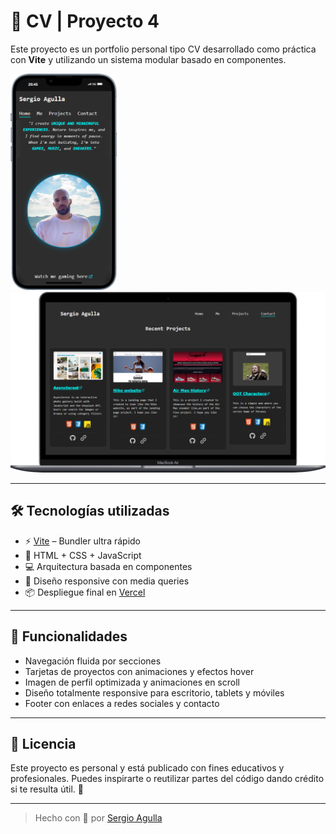 # 💼 CV | Proyecto 4

Este proyecto es un portfolio personal tipo CV desarrollado como práctica con **Vite** y utilizando un sistema modular basado en componentes.

<img src="public/images/movil.png" alt="Logo" width="170"/> <img src="public/images/mac.png" alt="Logo" width="600"/>

---

## 🛠️ Tecnologías utilizadas

- ⚡ [Vite](https://vitejs.dev/) – Bundler ultra rápido
- 🧩 HTML + CSS + JavaScript
- 💻 Arquitectura basada en componentes
- 🎨 Diseño responsive con media queries
- 📦 Despliegue final en [Vercel](https://proyecto4-componentes.vercel.app/) 

---



## 🚀 Funcionalidades

- Navegación fluida por secciones
- Tarjetas de proyectos con animaciones y efectos hover
- Imagen de perfil optimizada y animaciones en scroll
- Diseño totalmente responsive para escritorio, tablets y móviles
- Footer con enlaces a redes sociales y contacto

---




## 📄 Licencia

Este proyecto es personal y está publicado con fines educativos y profesionales. Puedes inspirarte o reutilizar partes del código dando crédito si te resulta útil. 🚀

---

> Hecho con 💙 por [Sergio Agulla](https://www.linkedin.com/in/sergio-agulla/)
